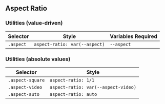 ## Aspect Ratio

### Utilities (value-driven)

| Selector  | Style                         | Variables Required |
| --------- | ----------------------------- | ------------------ |
| `.aspect` | `aspect-ratio: var(--aspect)` | `--aspect`         |

### Utilities (absolute values)

| Selector         | Style                               |
| ---------------- | ----------------------------------- |
| `.aspect-square` | `aspect-ratio: 1/1`                 |
| `.aspect-video`  | `aspect-ratio: var(--aspect-video)` |
| `.aspect-auto`   | `aspect-ratio: auto`                |
